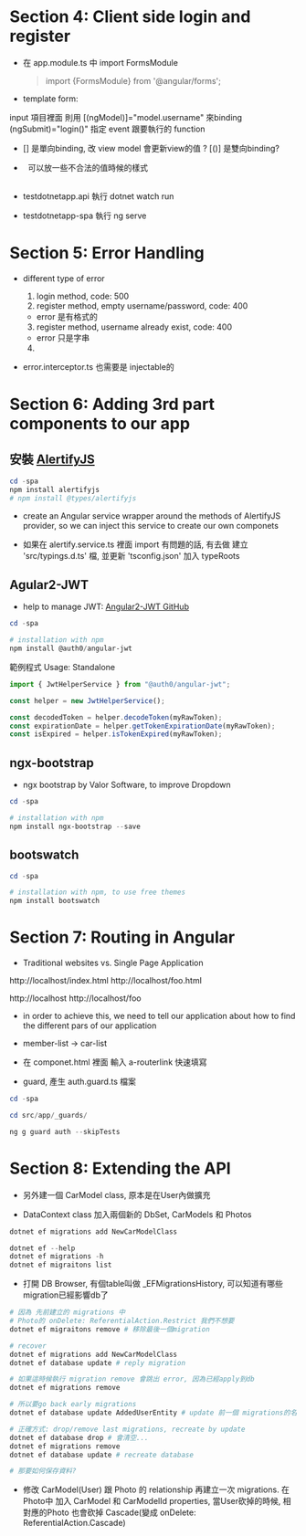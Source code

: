 # Section 4: Client side login and register

* 在 app.module.ts 中 import FormsModule
  > import {FormsModule} from '@angular/forms';

* template form:
<form #loginForm="ngForm" class="...">
input 項目裡面 則用 [(ngModel)]="model.username" 來binding
(ngSubmit)="login()" 指定 event 跟要執行的 function 

* [] 是單向binding, 改 view model 會更新view的值 ? 
  [()] 是雙向binding?

* <pre> 可以放一些不合法的值時候的樣式

* testdotnetapp.api 執行 dotnet watch run 

* testdotnetapp-spa 執行 ng serve

# Section 5: Error Handling

* different type of error
  1. login method, code: 500
  2. register method, empty username/password, code: 400
    * error 是有格式的
  3. register method, username already exist, code: 400
    * error 只是字串
  4. 

* error.interceptor.ts 也需要是 injectable的

# Section 6: Adding 3rd part components to our app

## 安裝 [AlertifyJS](https://alertifyjs.com/)

```powershell
cd -spa
npm install alertifyjs
# npm install @types/alertifyjs
```
* create an Angular service wrapper around the methods of AlertifyJS provider, so we can inject this service to create our own componets

* 如果在 alertify.service.ts 裡面 import 有問題的話, 有去做 建立 'src/typings.d.ts' 檔, 並更新 'tsconfig.json' 加入 typeRoots

## Agular2-JWT

* help to manage JWT: [Angular2-JWT GitHub](https://github.com/auth0/angular2-jwt)

```powershell
cd -spa

# installation with npm
npm install @auth0/angular-jwt
```

範例程式 Usage: Standalone
```ts
import { JwtHelperService } from "@auth0/angular-jwt";

const helper = new JwtHelperService();

const decodedToken = helper.decodeToken(myRawToken);
const expirationDate = helper.getTokenExpirationDate(myRawToken);
const isExpired = helper.isTokenExpired(myRawToken);
```

## ngx-bootstrap

* ngx bootstrap by Valor Software, to improve Dropdown
```powershell
cd -spa

# installation with npm
npm install ngx-bootstrap --save
```

## bootswatch

```powershell
cd -spa

# installation with npm, to use free themes
npm install bootswatch
```

# Section 7: Routing in Angular 

* Traditional websites vs. Single Page Application 

http://localhost/index.html 
http://localhost/foo.html

http://localhost
http://localhost/foo

* in order to achieve this, we need to tell our application about how to find the different pars of our application

* member-list -> car-list

* 在 componet.html 裡面 輸入 a-routerlink 快速填寫

* guard, 產生 auth.guard.ts 檔案
```powershell
cd -spa

cd src/app/_guards/

ng g guard auth --skipTests
```

# Section 8: Extending the API

* 另外建一個 CarModel class, 原本是在User內做擴充

* DataContext class 加入兩個新的 DbSet, CarModels 和 Photos

```powershell
dotnet ef migrations add NewCarModelClass
```

```powershell
dotnet ef --help
dotnet ef migrations -h
dotnet ef migraitons list
```

* 打開 DB Browser, 有個table叫做 _EFMigrationsHistory, 可以知道有哪些migration已經影響db了

```powershell
# 因為 先前建立的 migrations 中
# Photo的 onDelete: ReferentialAction.Restrict 我們不想要
dotnet ef migraitons remove # 移除最後一個migration

# recover
dotnet ef migrations add NewCarModelClass
dotnet ef database update # reply migration

# 如果這時候執行 migration remove 會跳出 error, 因為已經apply到db
dotnet ef migrations remove 

# 所以要go back early migrations
dotnet ef database update AddedUserEntity # update 前一個 migrations的名稱, 但是會失敗, 因為有一些 limitations, 要去看網站, 有些沒支援

# 正確方式: drop/remove last migrations, recreate by update
dotnet ef database drop # 會清空...
dotnet ef migrations remove 
dotnet ef database update # recreate database

# 那要如何保存資料?

```

* 修改 CarModel(User) 跟 Photo 的 relationship 再建立一次 migrations.
在Photo中 加入 CarModel 和 CarModelId properties, 當User砍掉的時候, 相對應的Photo 也會砍掉 Cascade(變成 onDelete: ReferentialAction.Cascade)


